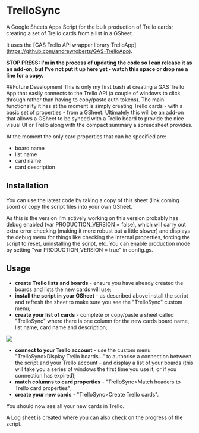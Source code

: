 # TrelloSync
A Google Sheets Apps Script for the bulk production of Trello cards; creating a set of Trello cards from a list in a GSheet.

It uses the [GAS Trello API wrapper library TrelloApp] (https://github.com/andrewroberts/GAS-TrelloApp).

**STOP PRESS: I'm in the process of updating the code so I can release it as an add-on, but I've not put it up here yet - watch this space or drop me a line for a copy.**

##Future Development
This is only my first bash at creating a GAS Trello App that easily connects to the Trello API (a couple of windows to click through rather than having to copy/paste auth tokens). The main functionality it has at the moment is simply creating Trello cards - with a basic set of properties - from a GSheet. Ultimately this will be an add-on that allows a GSheet to be synced with a Trello board to provide the nice visual UI or Trello along with the compact summary a spreadsheet provides.

At the moment the only card properties that can be specified are:
* board name
* list name
* card name
* card description

## Installation 
You can use the latest code by taking a copy of this sheet (link coming soon) or copy the script files into your own GSheet.

As this is the version I'm actively working on this version probably has debug enabled (var PRODUCTION_VERSION = false), which will carry out extra error checking (making it more robust but a little slower) and displays the debug menu for things like checking the internal properties, forcing the script to reset, uninstalling the script, etc. You can enable production mode by setting "var PRODUCTION_VERSION = true" in config.gs.

## Usage
* **create Trello lists and boards** - ensure you have already created the boards and lists the new cards will use;
* **install the script in your GSheet** - as described above install the script and refresh the sheet to make sure you see the "TrelloSync" custom menu;
* **create your list of cards** - complete or copy/paste a sheet called "TrelloSync" where there is one column for the new cards board name, list name, card name and description;
 
![](https://cloud.githubusercontent.com/assets/4705245/11320464/96dd5060-9090-11e5-9655-5302f82e97d0.png)

* **connect to your Trello account** - use the custom menu "TrelloSync>Display Trello boards..." to authorise a connection between the script and your Trello account - and display a list of your boards (this will take you a series of windows the first time you use it, or if you connection has expired);
* **match columns to card properties** - "TrelloSync>Match headers to Trello card properties";
* **create your new cards** - "TrelloSync>Create Trello cards".
 
You should now see all your new cards in Trello.

A Log sheet is created where you can also check on the progress of the script.
